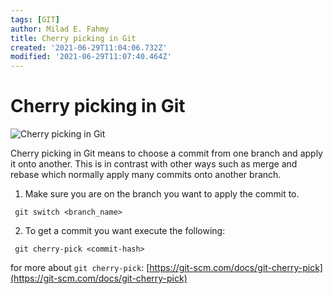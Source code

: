 ```yaml
---
tags: [GIT]
author: Milad E. Fahmy
title: Cherry picking in Git
created: '2021-06-29T11:04:06.732Z'
modified: '2021-06-29T11:07:40.464Z'
---
```


# Cherry picking in Git
![Cherry picking in Git](/images/git-cherry-pick-merge-commit.png)

Cherry picking in Git means to choose a commit from one branch and apply it onto another. This is in contrast with other ways such as merge and rebase which normally apply many commits onto another branch. 

1. Make sure you are on the branch you want to apply the commit to.
```shell
 git switch <branch_name>
```

2. To get a commit you want execute the following:
```shell
 git cherry-pick <commit-hash>
```

for more about `git cherry-pick`: [https://git-scm.com/docs/git-cherry-pick](https://git-scm.com/docs/git-cherry-pick)

